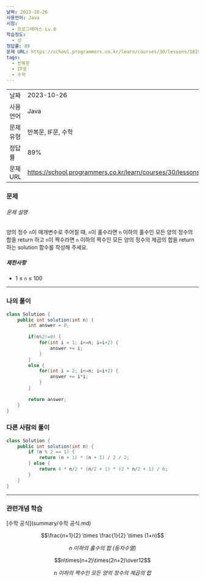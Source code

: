 ```yaml
---
날짜: 2023-10-26
사용언어: Java
시험:
  - 프로그래머스 Lv.0
학습정도:
  - 상
정답률: 89
문제 URL: https://school.programmers.co.kr/learn/courses/30/lessons/181935
tags:
  - 반복문
  - IF문
  - 수학
---
```

|           |                                                                  |
| --------- | ---------------------------------------------------------------- |
| 날짜      | 2023-10-26                                                       |
| 사용 언어 | Java                                                             |
| 문제 유형 | 반복문, IF문, 수학                                               | 
| 정답률    | 89%                                                              |
| 문제 URL  | https://school.programmers.co.kr/learn/courses/30/lessons/181935 |

### 문제

###### 문제 설명

양의 정수 `n`이 매개변수로 주어질 때, `n`이 홀수라면 `n` 이하의 홀수인 모든 양의 정수의 합을 return 하고 `n`이 짝수라면 `n` 이하의 짝수인 모든 양의 정수의 제곱의 합을 return 하는 solution 함수를 작성해 주세요.

##### 제한사항

- 1 ≤ `n` ≤ 100

---

### 나의 풀이

```java
class Solution {
    public int solution(int n) {
        int answer = 0;
        
        if(n%2!=0) {
            for(int i = 1; i<=n; i=i+2) {
                answer += i;
            }
        }
        else {
            for(int i = 2; i<=n; i=i+2) {
                answer += i*i;
            }
        }   
        
        return answer;
    }
}
```

### 다른 사람의 풀이

```java
class Solution {
    public int solution(int n) {
        if (n % 2 == 1) {
            return (n + 1) * (n + 1) / 2 / 2;
        } else {
            return 4 * n/2 * (n/2 + 1) * (2 * n/2 + 1) / 6;   
        }
    }
}
```

---
### 관련개념 학습

[수학 공식](summary/수학 공식.md)

$$\frac{n+1}{2} \times \frac{1}{2} \times (1+n)$$
 <center><i>n 이하의 홀수의 합 (등차수열) </center></i>


$$n\times(n+2)\times(2n+2)\over12$$
 <center><i>n 이하의 짝수인 모든 양의 정수의 제곱의 합</i></center>